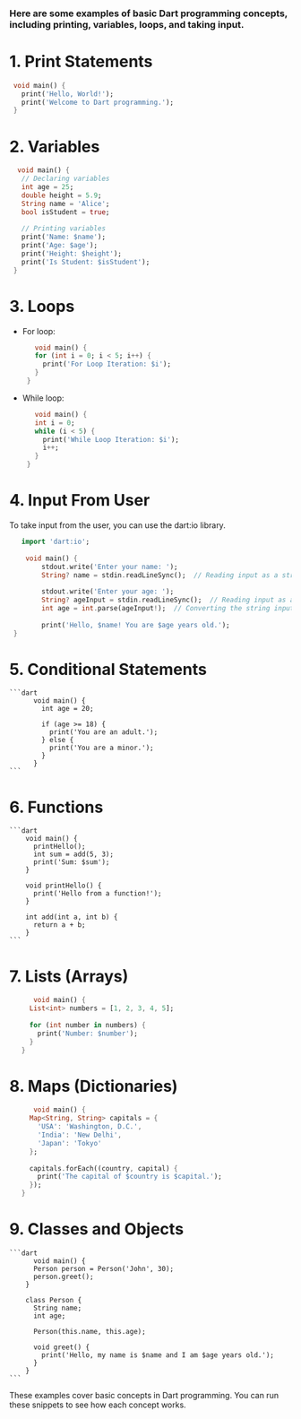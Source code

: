 ### Here are some examples of basic Dart programming concepts, including printing, variables, loops, and taking input.

# 1. Print Statements
   ```dart
    void main() {
      print('Hello, World!');
      print('Welcome to Dart programming.');
    }
   ```

# 2. Variables
   ```dart
     void main() {
      // Declaring variables
      int age = 25;
      double height = 5.9;
      String name = 'Alice';
      bool isStudent = true;
    
      // Printing variables
      print('Name: $name');
      print('Age: $age');
      print('Height: $height');
      print('Is Student: $isStudent');
    }
   ```

# 3. Loops
   
   - For loop:
       ```dart
          void main() {
          for (int i = 0; i < 5; i++) {
            print('For Loop Iteration: $i');
          }
        }
       ```
       
   - While loop:
       ```dart
          void main() {
          int i = 0;
          while (i < 5) {
            print('While Loop Iteration: $i');
            i++;
          }
        }
       ```


# 4. Input From User
   
   To take input from the user, you can use the dart:io library.
   ```dart
      import 'dart:io';
      
       void main() {
           stdout.write('Enter your name: ');
           String? name = stdin.readLineSync();  // Reading input as a string
         
           stdout.write('Enter your age: ');
           String? ageInput = stdin.readLineSync();  // Reading input as a string
           int age = int.parse(ageInput!);  // Converting the string input to an integer
         
           print('Hello, $name! You are $age years old.');
    }
   ```

# 5. Conditional Statements

    ```dart
          void main() {
            int age = 20;
          
            if (age >= 18) {
              print('You are an adult.');
            } else {
              print('You are a minor.');
            }
          }
    ```

# 6. Functions

    ```dart
        void main() {
          printHello();
          int sum = add(5, 3);
          print('Sum: $sum');
        }
        
        void printHello() {
          print('Hello from a function!');
        }
        
        int add(int a, int b) {
          return a + b;
        }
    ```

# 7. Lists (Arrays)
   
   ```dart
         void main() {
        List<int> numbers = [1, 2, 3, 4, 5];
      
        for (int number in numbers) {
          print('Number: $number');
        }
      }
   ```

# 8. Maps (Dictionaries)

   ```dart
         void main() {
        Map<String, String> capitals = {
          'USA': 'Washington, D.C.',
          'India': 'New Delhi',
          'Japan': 'Tokyo'
        };
      
        capitals.forEach((country, capital) {
          print('The capital of $country is $capital.');
        });
      }
   ```
   
# 9.  Classes and Objects

    ```dart
          void main() {
          Person person = Person('John', 30);
          person.greet();
        }
      
        class Person {
          String name;
          int age;
        
          Person(this.name, this.age);
        
          void greet() {
            print('Hello, my name is $name and I am $age years old.');
          }
        }
    ```


These examples cover basic concepts in Dart programming. You can run these snippets to see how each concept works. 

